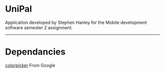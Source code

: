 UniPal
======
Application developed by Stephen Hanley for the Mobile development software semester 2 assignment. 

***

Dependancies
=============

[colorpicker](https://android.googlesource.com/platform/frameworks/opt/colorpicker/ "colorpicker") From Google